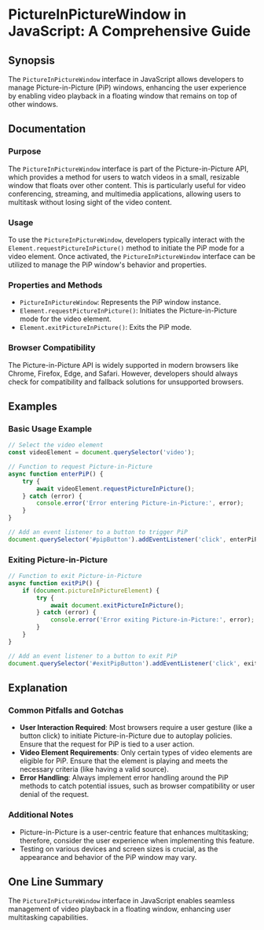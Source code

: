 <!--
Meta Description: # PictureInPictureWindow in JavaScript: A Comprehensive Guide ## Synopsis The `PictureInPictureWindow` interface in JavaScript allows developers to ma...
Meta Keywords: picture, pip, video, error, user
-->

# PictureInPictureWindow in JavaScript: A Comprehensive Guide

## Synopsis
The `PictureInPictureWindow` interface in JavaScript allows developers to manage Picture-in-Picture (PiP) windows, enhancing the user experience by enabling video playback in a floating window that remains on top of other windows.

## Documentation
### Purpose
The `PictureInPictureWindow` interface is part of the Picture-in-Picture API, which provides a method for users to watch videos in a small, resizable window that floats over other content. This is particularly useful for video conferencing, streaming, and multimedia applications, allowing users to multitask without losing sight of the video content.

### Usage
To use the `PictureInPictureWindow`, developers typically interact with the `Element.requestPictureInPicture()` method to initiate the PiP mode for a video element. Once activated, the `PictureInPictureWindow` interface can be utilized to manage the PiP window's behavior and properties.

### Properties and Methods
- `PictureInPictureWindow`: Represents the PiP window instance.
- `Element.requestPictureInPicture()`: Initiates the Picture-in-Picture mode for the video element.
- `Element.exitPictureInPicture()`: Exits the PiP mode.

### Browser Compatibility
The Picture-in-Picture API is widely supported in modern browsers like Chrome, Firefox, Edge, and Safari. However, developers should always check for compatibility and fallback solutions for unsupported browsers.

## Examples
### Basic Usage Example
```javascript
// Select the video element
const videoElement = document.querySelector('video');

// Function to request Picture-in-Picture
async function enterPiP() {
    try {
        await videoElement.requestPictureInPicture();
    } catch (error) {
        console.error('Error entering Picture-in-Picture:', error);
    }
}

// Add an event listener to a button to trigger PiP
document.querySelector('#pipButton').addEventListener('click', enterPiP);
```

### Exiting Picture-in-Picture
```javascript
// Function to exit Picture-in-Picture
async function exitPiP() {
    if (document.pictureInPictureElement) {
        try {
            await document.exitPictureInPicture();
        } catch (error) {
            console.error('Error exiting Picture-in-Picture:', error);
        }
    }
}

// Add an event listener to a button to exit PiP
document.querySelector('#exitPipButton').addEventListener('click', exitPiP);
```

## Explanation
### Common Pitfalls and Gotchas
- **User Interaction Required**: Most browsers require a user gesture (like a button click) to initiate Picture-in-Picture due to autoplay policies. Ensure that the request for PiP is tied to a user action.
- **Video Element Requirements**: Only certain types of video elements are eligible for PiP. Ensure that the element is playing and meets the necessary criteria (like having a valid source).
- **Error Handling**: Always implement error handling around the PiP methods to catch potential issues, such as browser compatibility or user denial of the request.

### Additional Notes
- Picture-in-Picture is a user-centric feature that enhances multitasking; therefore, consider the user experience when implementing this feature.
- Testing on various devices and screen sizes is crucial, as the appearance and behavior of the PiP window may vary.

## One Line Summary
The `PictureInPictureWindow` interface in JavaScript enables seamless management of video playback in a floating window, enhancing user multitasking capabilities.